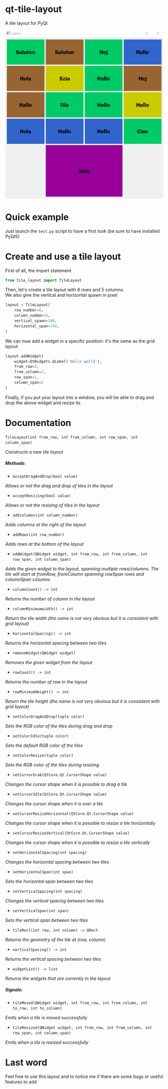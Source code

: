 # qt-tile-layout

A tile layout for PyQt

![](showoff.gif)

# Quick example

Just launch the ```test.py``` script to have a first look (be sure to have installed PyQt5)

# Create and use a tile layout

First of all, the import statement

```python
from tile_layout import TileLayout
```

Then, let's create a tile layout with 8 rows and 5 columns.  
We also give the vertical and horizontal spawn in pixel

```python
layout = TileLayout(
    row_number=8,
    column_number=5,
    vertical_spawn=100,
    horizontal_span=150,
)
```

We can now add a widget in a specific position: it's the same as the grid layout

```python
layout.addWidget(
    widget=QtWidgets.QLabel('Hello world'),
    from_row=3,
    from_column=2,
    row_span=1,
    column_span=2
)
```

Finally, if you put your layout into a window, you will be able to drag and drop the above widget and resize its  

# Documentation

```TileLayout(int from_row, int from_column, int row_span, int column_span)```

_Constructs a new tile layout_

##### Methods:

- ```acceptDragAndDrop(bool value)```

_Allows or not the drag and drop of tiles in the layout_

- ```acceptResizing(bool value)```

_Allows or not the resizing of tiles in the layout_

- ```addcolumns(int column_number)```

_Adds columns at the right of the layout_

- ```addRows(int row_number)```

_Adds rows at the bottom of the layout_

- ```addWidget(QWidget widget, int from_row, int from_column, int row_span, int column_span)```

_Adds the given widget to the layout, spanning multiple rows/columns. The tile will start at fromRow, fromColumn spanning rowSpan rows and columnSpan columns_

- ```columnCount() -> int```

_Returns the number of column in the layout_

- ```columnMinimumwidth() -> int```

_Return the tile width (the name is not very obvious but it is consistent with grid layout)_

- ```horizontalSpacing() -> int```

_Returns the horizontal spacing between two tiles_ 

- ```removeWidget(QWidget widget)```

_Removes the given widget from the layout_

- ```rowCount() -> int```

_Returns the number of row in the layout_

- ```rowMinimumHeight() -> int```

_Return the tile height (the name is not very obvious but it is consistent with grid layout)_

- ```setColorDragAndDrop(tuple color)```

_Sets the RGB color of the tiles during drag and drop_

- ```setColorIdle(tuple color)```

_Sets the default RGB color of the tiles_

- ```setColorResize(tuple color)```

_Sets the RGB color of the tiles during resizing_

- ```setCursorGrab(QtCore.Qt.CursorShape value)```

_Changes the cursor shape when it is possible to drag a tile_

- ```setCursorIdle(QtCore.Qt.CursorShape value)```

_Changes the cursor shape when it is over a tile_

- ```setCursorResizeHorizontal(QtCore.Qt.CursorShape value)```

_Changes the cursor shape when it is possible to resize a tile horizontally_

- ```setCursorResizeVertical(QtCore.Qt.CursorShape value)```

_Changes the cursor shape when it is possible to resize a tile vertically_

- ```setHorizontalSpacing(int spacing)```

_Changes the horizontal spacing between two tiles_

- ```setHorizontalSpan(int span)```

_Sets the horizontal span between two tiles_ 

- ```setVerticalSpacing(int spacing)```

_Changes the vertical spacing between two tiles_

- ```setVerticalSpan(int span)```

_Sets the vertical span between two tiles_ 

- ```tileRect(int row, int column) -> QRect```

_Returns the geometry of the tile at (row, column)_ 

- ```verticalSpacing() -> int```

_Returns the vertical spacing between two tiles_

- ```widgetList() -> list```

_Returns the widgets that are currently in the layout_

##### Signals:

- ```tileMoved(QWidget widget, int from_row, int from_column, int to_row, int to_column)```

_Emits when a tile is moved successfully_

- ```tileResized(QWidget widget, int from_row, int from_column, int row_span, int column_span)```

_Emits when a tile is resized successfully_

# Last word

Feel free to use this layout and to notice me if there are some bugs or useful features to add